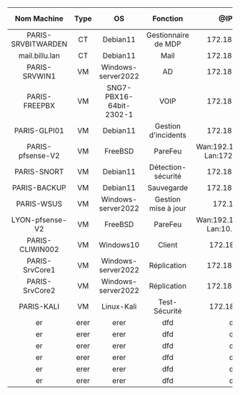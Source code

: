 |Nom Machine|Type|OS|Fonction|@IP/Mask|Disque/espace libre|RAM/%utilisé|
|:---:|:---:|:---:|:---:|:---:|:---:|:---:|
|PARIS-SRVBITWARDEN|CT|Debian11|Gestionnaire de MDP|172.18.1.200/24|8Gio/25%|2Gio/85%|
|mail.billu.lan|CT|Debian11|Mail|172.18.1.220/24|8Gio/40%|4Gio/60%|
|PARIS-SRVWIN1|VM|Windows-server2022|AD|172.18.1.201/24|32Gio/20%|12Gio/20%|
|PARIS-FREEPBX|VM|SNG7-PBX16-64bit-2302-1|VOIP|172.18.1.204/24|32Gio/65%|4Gio/65%|
|PARIS-GLPI01|VM|Debian11|Gestion d'incidents|172.18.1.215/24|50Gio/80%|2Gio/40%|
|PARIS-pfsense-V2|VM|FreeBSD|PareFeu|Wan:192.168.1.242/24 Lan:172.18.1.1/24|4Gio/70%|4Gio/80%|
|PARIS-SNORT|VM|Debian11|Détection-sécurité|172.18.1.205/24|32Gio/80%|2Gio/25%|
|PARIS-BACKUP|VM|Debian11|Sauvegarde|172.18.1.206/24|32Gio/85%|2Gio/15%|
|PARIS-WSUS|VM|Windows-server2022|Gestion mise à  jour|172.18.1.230|C:32Gio/30% E:32Gio/1%|4Gio/65%|
|LYON-pfsense-V2|VM|FreeBSD|PareFeu|Wan:192.168.1.243/24 Lan:10.10.5.1/24|4Gio/70%|4Gio/80%|
|PARIS-CLIWIN002|VM|Windows10|Client|172.18.1.45/24|50Gio/35%|8Gio/90%|
|PARIS-SrvCore1|VM|Windows-server2022|Réplication|172.18.1.235/24|32Gio/60%|4Gio/72%|
|PARIS-SrvCore2|VM|Windows-server2022|Réplication|172.18.1.211/24|32Gio/60%|4Gio/72%|
|PARIS-KALI|VM|Linux-Kali|Test-Sécurité|172.18.1.11/24|32Gio/50%|4Gio/25%|
|er|erer|erer|dfd|dgjy|dhuk|hyju|
|er|erer|erer|dfd|dgjy|dhuk|hyju|
|er|erer|erer|dfd|dgjy|dhuk|hyju|
|er|erer|erer|dfd|dgjy|dhuk|hyju|
|er|erer|erer|dfd|dgjy|dhuk|hyju|
|er|erer|erer|dfd|dgjy|dhuk|hyju|
